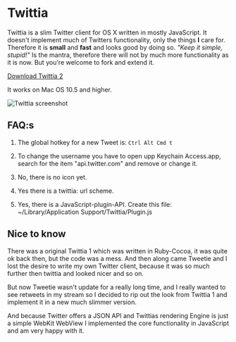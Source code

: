 Twittia
=======

Twittia is a slim Twitter client for OS X written in mostly JavaScript.
It doesn't implement much of Twitters functionality, only the things **I**
care for. Therefore it is **small** and **fast** and looks good
by doing so. _"Keep it simple, stupid!"_ Is the mantra, therefore there
will not by much more functionality as it is now. But you're welcome to
fork and extend it.

[Download Twittia 2](http://github.com/downloads/jeena/Twittia/Twittia.app.zip)

It works on Mac OS 10.5 and higher.

![Twittia screenshot](http://github.com/downloads/jeena/Twittia/Screen-shot.png)

FAQ:s
-----

1. The global hotkey for a new Tweet is: `Ctrl Alt Cmd t`

2. To change the username you have to open upp Keychain Access.app,
   search for the item "api.twitter.com" and remove or change it.

3. No, there is no icon yet.

4. Yes there is a twittia: url scheme.
   
5. Yes, there is a JavaScript-plugin-API. Create this file:
   ~/Library/Application Support/Twittia/Plugin.js


Nice to know
------------

There was a original Twittia 1 which was written in Ruby-Cocoa, it was
quite ok back then, but the code was a mess. And then along came
Tweetie and I lost the desire to write my own Twitter client, because
it was so much further then twittia and looked nicer and so on.

But now Tweetie wasn't update for a really long time, and I really
wanted to see retweets in my stream so I decided to rip out the look
from Twittia 1 and implement it in a new much slimmer version.

And because Twitter offers a JSON API and Twittias rendering Engine is
just a simple WebKit WebView I implemented the core functionality in
JavaScript and am very happy with it.